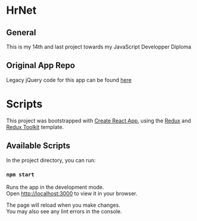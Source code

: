 # HrNet

## General

This is my 14th and last project towards my JavaScript Developper Diploma

## Original App Repo

Legacy jQuery code for this app can be found [here](https://github.com/OpenClassrooms-Student-Center/P12_Front-end)

# Scripts

This project was bootstrapped with [Create React App](https://github.com/facebook/create-react-app), using the [Redux](https://redux.js.org/) and [Redux Toolkit](https://redux-toolkit.js.org/) template.

## Available Scripts

In the project directory, you can run:

### `npm start`

Runs the app in the development mode.\
Open [http://localhost:3000](http://localhost:3000) to view it in your browser.

The page will reload when you make changes.\
You may also see any lint errors in the console.
